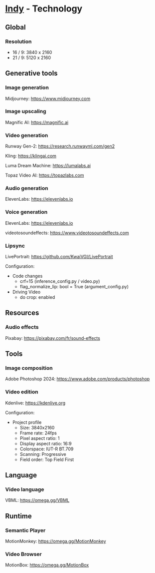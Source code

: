 # [Indy](README.md) - Technology

## Global

### Resolution

- 16 / 9: 3840 x 2160
- 21 / 9: 5120 x 2160

## Generative tools

### Image generation

Midjourney: https://www.midjourney.com

### Image upscaling

Magnific AI: https://magnific.ai

### Video generation

Runway Gen-2: https://research.runwayml.com/gen2

Kling: https://klingai.com

Luma Dream Machine: https://lumalabs.ai

Topaz Video AI: https://topazlabs.com

### Audio generation

ElevenLabs: https://elevenlabs.io

### Voice generation

ElevenLabs: https://elevenlabs.io

videotosoundeffects: https://www.videotosoundeffects.com

### Lipsync

LivePortrait: https://github.com/KwaiVGI/LivePortrait

Configuration:
- Code changes
    - crf=15 (inference_config.py / video.py)
    - flag_normalize_lip: bool = True (argument_config.py)
- Driving Video
    - do crop: enabled

## Resources

### Audio effects

Pixabay: https://pixabay.com/fr/sound-effects

## Tools

### Image composition

Adobe Photoshop 2024: https://www.adobe.com/products/photoshop

### Video edition

Kdenlive: https://kdenlive.org

Configuration:
- Project profile
    - Size: 3840x2160
    - Frame rate: 24fps
    - Pixel aspect ratio: 1
    - Display aspect ratio: 16:9
    - Colorspace: IUT-R BT.709
    - Scanning: Progressive
    - Field order: Top Field First

## Language

### Video language

VBML: https://omega.gg/VBML

## Runtime

### Semantic Player

MotionMonkey: https://omega.gg/MotionMonkey

### Video Browser

MotionBox: https://omega.gg/MotionBox
